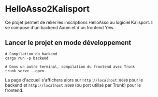 # HelloAsso2Kalisport

Ce projet permet de relier les inscriptions HelloAsso au logiciel Kalisport. Il se compose d'un backend Axum et d'un frontend Yew.

## Lancer le projet en mode développement

```
# Compilation du backend
cargo run -p backend

# Dans un autre terminal, compilation du frontend avec Trunk
trunk serve --open
```

La page d'accueil s'affichera alors sur `http://localhost:8080` pour le backend et `http://localhost:8080` (ou port utilisé par Trunk) pour le frontend.
